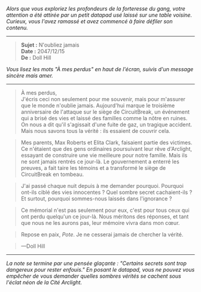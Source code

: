 _Alors que vous exploriez les profondeurs de la forteresse du gang, votre attention a été attirée par un petit datapad usé laissé sur une table voisine. Curieux, vous l'avez ramassé et avez commencé à faire défiler son contenu._

---

> **Sujet :** N'oubliez jamais  
> **Date :** 2047/12/15  
> **De :** Doll Hill

_Vous lisez les mots "À mes perdus" en haut de l'écran, suivis d'un message sincère mais amer._

---

> À mes perdus,  
> J'écris ceci non seulement pour me souvenir, mais pour m'assurer que le monde n'oublie jamais. Aujourd'hui marque le troisième anniversaire de l'attaque sur le siège de CircuitBreak, un événement qui a brisé des vies et laissé des familles comme la nôtre en ruines. On nous a dit qu'il s'agissait d'une fuite de gaz, un tragique accident. Mais nous savons tous la vérité : ils essaient de couvrir cela.

> Mes parents, Max Roberts et Elita Clark, faisaient partie des victimes. Ce n'étaient que des gens ordinaires poursuivant leur rêve d'Arclight, essayant de construire une vie meilleure pour notre famille. Mais ils ne sont jamais rentrés ce jour-là. Le gouvernement a enterré les preuves, a fait taire les témoins et a transformé le siège de CircuitBreak en tombeau.

> J'ai passé chaque nuit depuis à me demander pourquoi. Pourquoi ont-ils ciblé des vies innocentes ? Quel sombre secret cachaient-ils ? Et surtout, pourquoi sommes-nous laissés dans l'ignorance ?

> Ce mémorial n'est pas seulement pour eux, c'est pour tous ceux qui ont perdu quelqu'un ce jour-là. Nous méritons des réponses, et tant que nous ne les aurons pas, leur mémoire vivra dans mon cœur.

> Repose en paix, _Pote_. Je ne cesserai jamais de chercher la vérité.

> —Doll Hill

---

_La note se termine par une pensée glaçante : "Certains secrets sont trop dangereux pour rester enfouis." En posant le datapad, vous ne pouvez vous empêcher de vous demander quelles sombres vérités se cachent sous l'éclat néon de la Cité Arclight._
